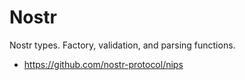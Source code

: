 # Nostr
Nostr types. Factory, validation, and parsing functions.
- https://github.com/nostr-protocol/nips